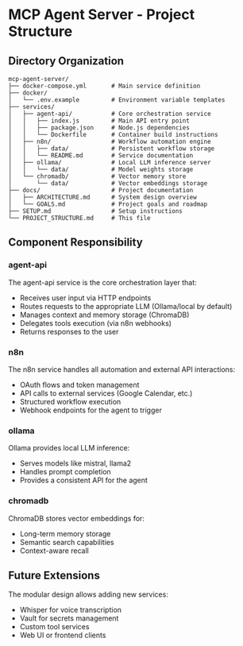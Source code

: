 # MCP Agent Server - Project Structure

## Directory Organization

```
mcp-agent-server/
├── docker-compose.yml       # Main service definition
├── docker/
│   └── .env.example         # Environment variable templates
├── services/
│   ├── agent-api/           # Core orchestration service
│   │   ├── index.js         # Main API entry point
│   │   ├── package.json     # Node.js dependencies
│   │   └── Dockerfile       # Container build instructions
│   ├── n8n/                 # Workflow automation engine
│   │   ├── data/            # Persistent workflow storage
│   │   └── README.md        # Service documentation
│   ├── ollama/              # Local LLM inference server
│   │   └── data/            # Model weights storage
│   └── chromadb/            # Vector memory store
│       └── data/            # Vector embeddings storage
├── docs/                    # Project documentation
│   ├── ARCHITECTURE.md      # System design overview
│   └── GOALS.md             # Project goals and roadmap
├── SETUP.md                 # Setup instructions
└── PROJECT_STRUCTURE.md     # This file
```

## Component Responsibility

### agent-api

The agent-api service is the core orchestration layer that:
- Receives user input via HTTP endpoints
- Routes requests to the appropriate LLM (Ollama/local by default)
- Manages context and memory storage (ChromaDB)
- Delegates tools execution (via n8n webhooks)
- Returns responses to the user

### n8n

The n8n service handles all automation and external API interactions:
- OAuth flows and token management
- API calls to external services (Google Calendar, etc.)
- Structured workflow execution
- Webhook endpoints for the agent to trigger

### ollama

Ollama provides local LLM inference:
- Serves models like mistral, llama2
- Handles prompt completion
- Provides a consistent API for the agent

### chromadb

ChromaDB stores vector embeddings for:
- Long-term memory storage
- Semantic search capabilities
- Context-aware recall

## Future Extensions

The modular design allows adding new services:
- Whisper for voice transcription
- Vault for secrets management
- Custom tool services
- Web UI or frontend clients 